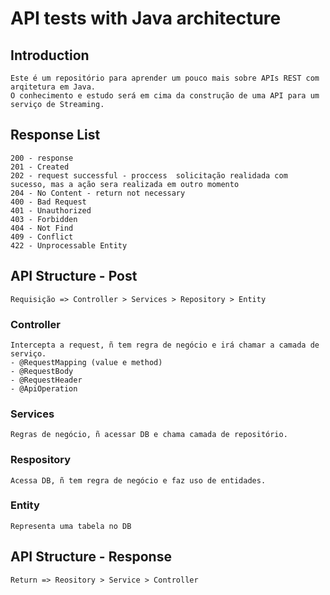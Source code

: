 # API tests with Java architecture

## Introduction
    Este é um repositório para aprender um pouco mais sobre APIs REST com arqitetura em Java.
    O conhecimento e estudo será em cima da construção de uma API para um serviço de Streaming.

## Response List
    200 - response
    201 - Created
    202 - request successful - proccess  solicitação realidada com sucesso, mas a ação sera realizada em outro momento 
    204 - No Content - return not necessary
    400 - Bad Request
    401 - Unauthorized
    403 - Forbidden
    404 - Not Find
    409 - Conflict
    422 - Unprocessable Entity

## API Structure - Post
    Requisição => Controller > Services > Repository > Entity

### Controller
    Intercepta a request, ñ tem regra de negócio e irá chamar a camada de serviço.
    - @RequestMapping (value e method)
    - @RequestBody
    - @RequestHeader
    - @ApiOperation

### Services
    Regras de negócio, ñ acessar DB e chama camada de repositório.

### Respository
    Acessa DB, ñ tem regra de negócio e faz uso de entidades.

### Entity
    Representa uma tabela no DB

## API Structure - Response
    Return => Reository > Service > Controller